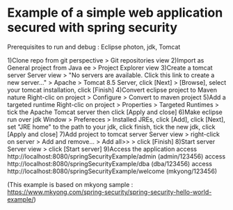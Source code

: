 <h1>Example of a simple web application secured with spring security</h1>

Prerequisites to run and debug : Eclipse photon, jdk, Tomcat

1)Clone repo from git perspective > Git repositories view
2)Import as General project from Java ee > Project Explorer view
3)Create a tomcat server
Server view > "No servers are available. Click this link to create a new server..." > Apache > Tomcat 8.5 Server, click [Next] > [Browse], select your tomcat installation, click [Finish]
4)Convert eclipse project to Maven nature
Right-clic on project > Configure > Convert to maven project
5)Add a targeted runtime
Right-clic on project > Properties > Targeted Runtimes > tick the Apache Tomcat server then click [Apply and close]
6)Make eclipse run over jdk
Window > Prefereces > Installed JREs, click [Add], click [Next], set "JRE home" to the path to your jdk, click finish, tick the new jdk, click [Apply and close]
7)Add project to tomcat server
Server view > right-click on server > Add and remove... > Add all>> > click [Finish]
8)Start server
Server view > click [Start server]
9)Access the application
access http://localhost:8080/springSecurityExample/admin (admin/123456)
access http://localhost:8080/springSecurityExample/dba (dba/123456)
access http://localhost:8080/springSecurityExample/welcome (mkyong/123456)

(This example is based on mkyong sample : https://www.mkyong.com/spring-security/spring-security-hello-world-example/)
